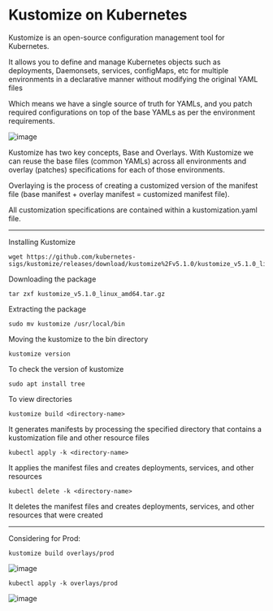#  Kustomize on Kubernetes

Kustomize is an open-source configuration management tool for Kubernetes.

It allows you to define and manage Kubernetes objects such as deployments, Daemonsets, services, configMaps, etc for multiple environments in a declarative manner without modifying the original YAML files

Which means we have a single source of truth for YAMLs, and you patch required configurations on top of the base YAMLs as per the environment requirements.

![image](https://github.com/Pavan-1997/K8s_Kustomize/assets/32020205/4d8ec4d4-3983-4dcf-85c2-382c45a700a2)

Kustomize has two key concepts, Base and Overlays. With Kustomize we can reuse the base files (common YAMLs) across all environments and overlay (patches) specifications for each of those environments.

Overlaying is the process of creating a customized version of the manifest file (base manifest + overlay manifest = customized manifest file).

All customization specifications are contained within a kustomization.yaml file.

---

Installing Kustomize 

```
wget https://github.com/kubernetes-sigs/kustomize/releases/download/kustomize%2Fv5.1.0/kustomize_v5.1.0_linux_amd64.tar.gz 	
```
Downloading the package 
```
tar zxf kustomize_v5.1.0_linux_amd64.tar.gz 	
```
Extracting the package
```
sudo mv kustomize /usr/local/bin
```
Moving the kustomize to the bin directory 
```
kustomize version 
```
To check the version of kustomize 
```
sudo apt install tree
```
To view directories

```
kustomize build <directory-name>
```
It generates manifests by processing the specified directory that contains a kustomization file and other resource files

```
kubectl apply -k <directory-name>
```
It applies the manifest files and creates deployments, services, and other resources 

```
kubectl delete -k <directory-name>
```
It deletes the manifest files and creates deployments, services, and other resources that were created 

---
Considering for Prod:

```
kustomize build overlays/prod
```
![image](https://github.com/Pavan-1997/K8s_Kustomize/assets/32020205/1e083d93-624b-490a-89f8-0ad36315d4f3)


```
kubectl apply -k overlays/prod
```
![image](https://github.com/Pavan-1997/K8s_Kustomize/assets/32020205/44e509d2-e31a-46d7-a398-55e649b24366)
 
